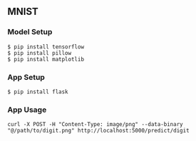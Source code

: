 ## MNIST

### Model Setup

```
$ pip install tensorflow
$ pip install pillow
$ pip install matplotlib
```

### App Setup

```
$ pip install flask
```

### App Usage

```
curl -X POST -H "Content-Type: image/png" --data-binary "@/path/to/digit.png" http://localhost:5000/predict/digit
```

